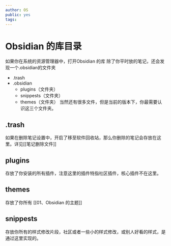 ```yaml
---
author: OS
public: yes
tags: 
---
```

# Obsidian 的库目录

如果你在系统的资源管理器中，打开Obsidian 的库
除了你平时放的笔记，还会发现一个.obsidian的文件夹

- .trash
- .obsidian
	- plugins（文件夹）
	- snippests（文件夹）
	- themes（文件夹）
当然还有很多文件，但是当前的版本下，你最需要认识这三个文件夹。

## .trash

如果在删除笔记设置中，开启了移至软件回收站，那么你删除的笔记会存放在这里。详见[[笔记删除文件]]

## plugins

存放了你安装的所有插件，注意这里的插件特指社区插件，核心插件不在这里。

## themes

存放了你所有 [[01、Obsidian 的主题]]

## snippests

存放你所有的样式修改片段，社区或者一些小的样式修改，或别人好看的样式，是通过这里实现的。